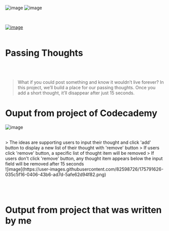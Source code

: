![image](https://img.shields.io/badge/JavaScript-black?style=for-the-badge&logo=javascript)  ![image](https://img.shields.io/badge/ReactJS-black?style=for-the-badge&logo=react)

<br>

[![image](https://user-images.githubusercontent.com/82598726/175697552-f960b057-9e97-4c3e-a3e2-f2b5f7876de9.png)](https://www.codecademy.com/courses/react-101/lessons/the-state-hook/exercises/arrays-in-state)
<br><br>

# Passing Thoughts

<br><br>

> What if you could post something and know it wouldn’t live forever? In this project, we’ll build a place for our passing thoughts. Once you add a short thought, it’ll disappear after just 15 seconds.



# Ouput from project of Codecademy
![image](https://user-images.githubusercontent.com/82598726/175789694-27e5f2ee-0d54-4011-a228-050e864c3666.png)

<br>
> The ideas are supporting users to input their thought and click 'add' button to display a new list of their thought with 'remove' button
> If users click 'remove' button, a specific list of thought item will be removed
> If users don't click 'remove' button, any thought item appears below the input field will be removed after 15 seconds

<br>
![image](https://user-images.githubusercontent.com/82598726/175791626-035c5f16-0406-43b6-ad7d-5afe62d94f82.png)

<br><br>

# Output from project that was written by me

